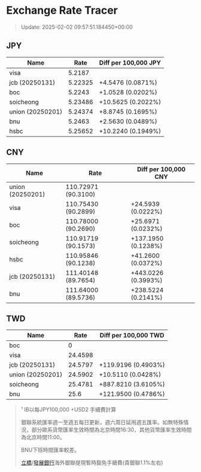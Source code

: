 # Exchange Rate Tracer

> Update: 2025-02-02 09:57:51.184450+00:00

## JPY

| Name             |    Rate | Diff per 100,000 JPY   |
|------------------|---------|------------------------|
| visa             | 5.2187  |                        |
| jcb (20250131)   | 5.22325 | +4.5476 (0.0871%)      |
| boc              | 5.2243  | +1.0528 (0.0202%)      |
| soicheong        | 5.23486 | +10.5625 (0.2022%)     |
| union (20250201) | 5.24374 | +8.8745 (0.1695%)      |
| bnu              | 5.2463  | +2.5630 (0.0489%)      |
| hsbc             | 5.25652 | +10.2240 (0.1949%)     |

## CNY

| Name             | Rate                | Diff per 100,000 CNY   |
|------------------|---------------------|------------------------|
| union (20250201) | 110.72971	(90.3100) |                        |
| visa             | 110.75430	(90.2899) | +24.5939 (0.0222%)     |
| boc              | 110.78000	(90.2690) | +25.6971 (0.0232%)     |
| soicheong        | 110.91719	(90.1573) | +137.1950 (0.1238%)    |
| hsbc             | 110.95846	(90.1238) | +41.2600 (0.0372%)     |
| jcb (20250131)   | 111.40148	(89.7654) | +443.0226 (0.3993%)    |
| bnu              | 111.64000	(89.5736) | +238.5224 (0.2141%)    |

## TWD

| Name             |    Rate | Diff per 100,000 TWD   |
|------------------|---------|------------------------|
| boc              |  0      |                        |
| visa             | 24.4598 |                        |
| jcb (20250131)   | 24.5797 | +119.9196 (0.4903%)    |
| union (20250201) | 24.5902 | +10.5110 (0.0428%)     |
| soicheong        | 25.4781 | +887.8210 (3.6105%)    |
| bnu              | 25.6    | +121.9500 (0.4786%)    |


> ¹ IB以每JPY100,000 +USD2 手續費計算
>
> 銀聯系統匯率週一至週五每日更新，週六周日延用週五匯率。如無特殊情況，部分歐系貨幣匯率生效時間為北京時間16:30，其他貨幣匯率生效時間為北京時間11:00。
>
> BNU下班時間匯率較差。
>
> [立橋](https://www.wlbank.com.mo/uploads/ueditor/file/20181211/1544536513900230.pdf)/[發展銀行](https://www.mdb.com.mo/Service_Charges_20230728.pdf)海外銀聯提現暫時豁免手續費(貴銀聯1.1%左右)

